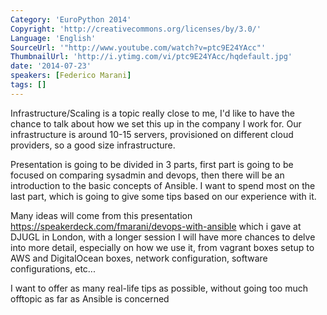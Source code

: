 ```yaml
---
Category: 'EuroPython 2014'
Copyright: 'http://creativecommons.org/licenses/by/3.0/'
Language: 'English'
SourceUrl: '"http://www.youtube.com/watch?v=ptc9E24YAcc"'
ThumbnailUrl: 'http://i.ytimg.com/vi/ptc9E24YAcc/hqdefault.jpg'
date: '2014-07-23'
speakers: [Federico Marani]
tags: []
---
```

Infrastructure/Scaling is a topic really close to me, I'd like to have the chance to talk about how we set this up in the company I work for. Our infrastructure is around 10-15 servers,  provisioned on different cloud providers, so a good size infrastructure.

Presentation is going to be divided in 3 parts, first part is going to be focused on comparing sysadmin and devops, then there will be an introduction to the basic concepts of Ansible. I want to spend most on the last part, which is going to give some tips based on our experience with it.

Many ideas will come from this presentation https://speakerdeck.com/fmarani/devops-with-ansible which i gave at DJUGL in London, with a longer session I will have more chances to delve into more detail, especially on how we use it, from vagrant boxes setup to AWS and DigitalOcean boxes, network configuration, software configurations, etc... 

I want to offer as many real-life tips as possible, without going too much offtopic as far as Ansible is concerned